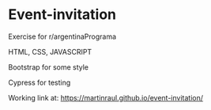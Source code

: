 # Event-invitation
 Exercise for r/argentinaPrograma

 HTML, CSS, JAVASCRIPT

 Bootstrap for some style

 Cypress for testing

Working link at:
https://martinraul.github.io/event-invitation/
